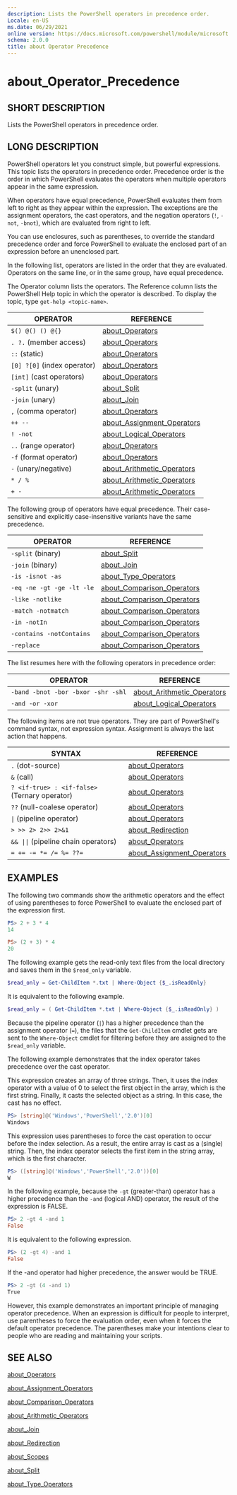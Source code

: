 ```yaml
---
description: Lists the PowerShell operators in precedence order.
Locale: en-US
ms.date: 06/29/2021
online version: https://docs.microsoft.com/powershell/module/microsoft.powershell.core/about/about_operator_precedence?view=powershell-7.2&WT.mc_id=ps-gethelp
schema: 2.0.0
title: about Operator Precedence
---
```

# about_Operator_Precedence

## SHORT DESCRIPTION
Lists the PowerShell operators in precedence order.

## LONG DESCRIPTION

PowerShell operators let you construct simple, but powerful expressions. This
topic lists the operators in precedence order. Precedence order is the order in
which PowerShell evaluates the operators when multiple operators appear in the
same expression.

When operators have equal precedence, PowerShell evaluates them from left to
right as they appear within the expression. The exceptions are the assignment
operators, the cast operators, and the negation operators (`!`, `-not`,
`-bnot`), which are evaluated from right to left.

You can use enclosures, such as parentheses, to override the standard
precedence order and force PowerShell to evaluate the enclosed part of an
expression before an unenclosed part.

In the following list, operators are listed in the order that they are
evaluated. Operators on the same line, or in the same group, have equal
precedence.

The Operator column lists the operators. The Reference column lists the
PowerShell Help topic in which the operator is described. To display the topic,
type `get-help <topic-name>`.

|         OPERATOR         |           REFERENCE            |
| ------------------------ | ------------------------------ |
| `$() @() () @{}`         | [about_Operators][]            |
| `. ?.` (member access)   | [about_Operators][]            |
| `::` (static)            | [about_Operators][]            |
| `[0] ?[0]` (index operator) | [about_Operators][]         |
| `[int]` (cast operators) | [about_Operators][]            |
| `-split` (unary)         | [about_Split][]                |
| `-join` (unary)          | [about_Join][]                 |
| `,` (comma operator)     | [about_Operators][]            |
| `++ --`                  | [about_Assignment_Operators][] |
| `! -not`                 | [about_Logical_Operators][]    |
| `..` (range operator)    | [about_Operators][]            |
| `-f` (format operator)   | [about_Operators][]            |
| `-` (unary/negative)     | [about_Arithmetic_Operators][] |
| `* / %`                  | [about_Arithmetic_Operators][] |
| `+ -`                    | [about_Arithmetic_Operators][] |

The following group of operators have equal precedence. Their case-sensitive
and explicitly case-insensitive variants have the same precedence.

|         OPERATOR          |           REFERENCE            |
| ------------------------- | ------------------------------ |
| `-split` (binary)         | [about_Split][]                |
| `-join` (binary)          | [about_Join][]                 |
| `-is -isnot -as`          | [about_Type_Operators][]       |
| `-eq -ne -gt -ge -lt -le` | [about_Comparison_Operators][] |
| `-like -notlike`          | [about_Comparison_Operators][] |
| `-match -notmatch`        | [about_Comparison_Operators][] |
| `-in -notIn`              | [about_Comparison_Operators][] |
| `-contains -notContains`  | [about_Comparison_Operators][] |
| `-replace`                | [about_Comparison_Operators][] |

The list resumes here with the following operators in precedence
order:

|                OPERATOR                 |           REFERENCE            |
| --------------------------------------- | ------------------------------ |
| `-band -bnot -bor -bxor -shr -shl`      | [about_Arithmetic_Operators][] |
| `-and -or -xor`                         | [about_Logical_Operators][]    |

The following items are not true operators. They are part of PowerShell's
command syntax, not expression syntax. Assignment is always the last action
that happens.

|                SYNTAX                   |           REFERENCE            |
| --------------------------------------- | ------------------------------ |
| `.` (dot-source)                        | [about_Operators][]            |
| `&` (call)                              | [about_Operators][]            |
| `? <if-true> : <if-false>` (Ternary operator) | [about_Operators][]      |
| `??` (null-coalese operator)            | [about_Operators][]            |
| <code>&#124;</code> (pipeline operator) | [about_Operators][]            |
| `> >> 2> 2>> 2>&1`                      | [about_Redirection][]          |
| <code>&& &#124;&#124;</code> (pipeline chain operators) | [about_Operators][] |
| `= += -= *= /= %= ??=`                  | [about_Assignment_Operators][] |

## EXAMPLES

The following two commands show the arithmetic operators and the effect of
using parentheses to force PowerShell to evaluate the enclosed part of the
expression first.

```powershell
PS> 2 + 3 * 4
14

PS> (2 + 3) * 4
20
```

The following example gets the read-only text files from the local directory
and saves them in the `$read_only` variable.

```powershell
$read_only = Get-ChildItem *.txt | Where-Object {$_.isReadOnly}
```

It is equivalent to the following example.

```powershell
$read_only = ( Get-ChildItem *.txt | Where-Object {$_.isReadOnly} )
```

Because the pipeline operator (`|`) has a higher precedence than the assignment
operator (`=`), the files that the `Get-ChildItem` cmdlet gets are sent to the
`Where-Object` cmdlet for filtering before they are assigned to the `$read_only`
variable.

The following example demonstrates that the index operator takes precedence
over the cast operator.

This expression creates an array of three strings. Then, it uses the index
operator with a value of 0 to select the first object in the array, which is
the first string. Finally, it casts the selected object as a string. In this
case, the cast has no effect.

```powershell
PS> [string]@('Windows','PowerShell','2.0')[0]
Windows
```

This expression uses parentheses to force the cast operation to occur before
the index selection. As a result, the entire array is cast as a (single)
string. Then, the index operator selects the first item in the string array,
which is the first character.

```powershell
PS> ([string]@('Windows','PowerShell','2.0'))[0]
W
```

In the following example, because the `-gt` (greater-than) operator has a
higher precedence than the `-and` (logical AND) operator, the result of the
expression is FALSE.

```powershell
PS> 2 -gt 4 -and 1
False
```

It is equivalent to the following expression.

```powershell
PS> (2 -gt 4) -and 1
False
```

If the -and operator had higher precedence, the answer would be TRUE.

```powershell
PS> 2 -gt (4 -and 1)
True
```

However, this example demonstrates an important principle of managing operator
precedence. When an expression is difficult for people to interpret, use
parentheses to force the evaluation order, even when it forces the default
operator precedence. The parentheses make your intentions clear to people who
are reading and maintaining your scripts.

## SEE ALSO

[about_Operators][]

[about_Assignment_Operators][]

[about_Comparison_Operators][]

[about_Arithmetic_Operators][]

[about_Join][]

[about_Redirection][]

[about_Scopes][]

[about_Split][]

[about_Type_Operators][]

<!-- reference links -->
[about_Arithmetic_Operators]: about_Arithmetic_Operators.md
[about_Assignment_Operators]: about_Assignment_Operators.md
[about_Comparison_Operators]: about_Comparison_Operators.md
[about_Join]: about_Join.md
[about_Logical_Operators]: about_logical_operators.md
[about_Operators]: about_Operators.md
[about_Redirection]: about_Redirection.md
[about_Scopes]: about_Scopes.md
[about_Split]: about_Split.md
[about_Type_Operators]: about_Type_Operators.md
